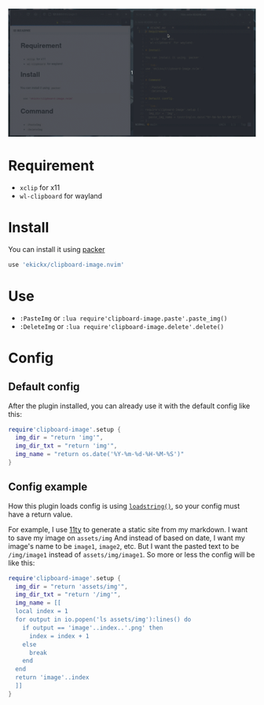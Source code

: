 ![](img/Peek_2021-01-20_14-59.gif)

# Requirement

- `xclip` for x11
- `wl-clipboard` for wayland

# Install

You can install it using [packer](https://github.com/wbthomason/packer.nvim)

```lua
use 'ekickx/clipboard-image.nvim'
```

# Use

- `:PasteImg` or `:lua require'clipboard-image.paste'.paste_img()`
- `:DeleteImg` or `:lua require'clipboard-image.delete'.delete()`

# Config

## Default config

After the plugin installed, you can already use it with the default config like this:

```lua
require'clipboard-image'.setup {
  img_dir = "return 'img'",
  img_dir_txt = "return 'img'",
  img_name = "return os.date('%Y-%m-%d-%H-%M-%S')"
}
```

## Config example

How this plugin loads config is using [`loadstring()`](https://www.lua.org/manual/5.1/manual.html#pdf-loadstring), so your config must have a return value.

For example, I use [11ty](https://www.11ty.dev/) to generate a static site from my markdown. I want to save my image on `assets/img` And instead of based on date, I want my image's name to be `image1`, `image2`, etc. But I want the pasted text to be `/img/image1` instead of `assets/img/image1`. So more or less the config will be like this:

```lua
require'clipboard-image'.setup {
  img_dir = "return 'assets/img'",
  img_dir_txt = "return '/img'",
  img_name = [[
  local index = 1
  for output in io.popen('ls assets/img'):lines() do
    if output == 'image'..index..'.png' then
      index = index + 1
    else
      break
    end
  end
  return 'image'..index
  ]]
}
```
